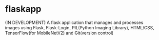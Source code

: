 # flaskapp
(IN DEVELOPMENT) A flask application that manages and processes images using Flask, Flask-Login, PIL(Python Imaging Library), HTML/CSS, TensorFlow(for MobileNetV2) and Git(version control)
